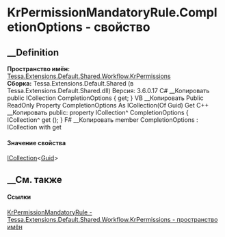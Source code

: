# KrPermissionMandatoryRule.CompletionOptions - свойство
##  __Definition
 **Пространство имён:**
[Tessa.Extensions.Default.Shared.Workflow.KrPermissions](N_Tessa_Extensions_Default_Shared_Workflow_KrPermissions.htm)  
 **Сборка:** Tessa.Extensions.Default.Shared (в
Tessa.Extensions.Default.Shared.dll) Версия: 3.6.0.17
C# __Копировать
     public ICollection<Guid> CompletionOptions { get; }
VB __Копировать
     Public ReadOnly Property CompletionOptions As ICollection(Of Guid)
    	Get
C++ __Копировать
     public:
    property ICollection<Guid>^ CompletionOptions {
    	ICollection<Guid>^ get ();
    }
F# __Копировать
     member CompletionOptions : ICollection<Guid> with get
#### Значение свойства
[ICollection](https://learn.microsoft.com/dotnet/api/system.collections.generic.icollection-1)<[Guid](https://learn.microsoft.com/dotnet/api/system.guid)>
##  __См. также
#### Ссылки
[KrPermissionMandatoryRule -
](T_Tessa_Extensions_Default_Shared_Workflow_KrPermissions_KrPermissionMandatoryRule.htm)
[Tessa.Extensions.Default.Shared.Workflow.KrPermissions - пространство
имён](N_Tessa_Extensions_Default_Shared_Workflow_KrPermissions.htm)
